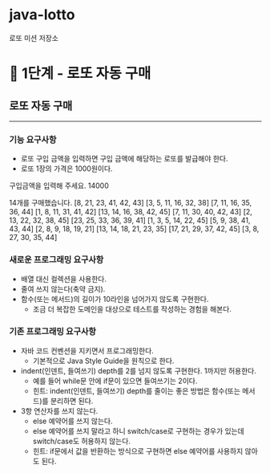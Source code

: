 # java-lotto

로또 미션 저장소

# 🚀 1단계 - 로또 자동 구매
## 로또 자동 구매
________________
### 기능 요구사항
* 로또 구입 금액을 입력하면 구입 금액에 해당하는 로또를 발급해야 한다.
* 로또 1장의 가격은 1000원이다.

구입금액을 입력해 주세요.
  14000

14개를 구매했습니다.
[8, 21, 23, 41, 42, 43]
[3, 5, 11, 16, 32, 38]
[7, 11, 16, 35, 36, 44]
[1, 8, 11, 31, 41, 42]
[13, 14, 16, 38, 42, 45]
[7, 11, 30, 40, 42, 43]
[2, 13, 22, 32, 38, 45]
[23, 25, 33, 36, 39, 41]
[1, 3, 5, 14, 22, 45]
[5, 9, 38, 41, 43, 44]
[2, 8, 9, 18, 19, 21]
[13, 14, 18, 21, 23, 35]
[17, 21, 29, 37, 42, 45]
[3, 8, 27, 30, 35, 44]

### 새로운 프로그래밍 요구사항
* 배열 대신 컬렉션을 사용한다.
* 줄여 쓰지 않는다(축약 금지).
* 함수(또는 메서드)의 길이가 10라인을 넘어가지 않도록 구현한다.
    * 조금 더 복잡한 도메인을 대상으로 테스트를 작성하는 경험을 해본다.
### 기존 프로그래밍 요구사항
* 자바 코드 컨벤션을 지키면서 프로그래밍한다.
  * 기본적으로 Java Style Guide을 원칙으로 한다.
* indent(인덴트, 들여쓰기) depth를 2를 넘지 않도록 구현한다. 1까지만 허용한다.
  * 예를 들어 while문 안에 if문이 있으면 들여쓰기는 2이다.
  * 힌트: indent(인덴트, 들여쓰기) depth를 줄이는 좋은 방법은 함수(또는 메서드)를 분리하면 된다.
* 3항 연산자를 쓰지 않는다. 
  * else 예약어를 쓰지 않는다.
  * else 예약어를 쓰지 말라고 하니 switch/case로 구현하는 경우가 있는데 switch/case도 허용하지 않는다.
  * 힌트: if문에서 값을 반환하는 방식으로 구현하면 else 예약어를 사용하지 않아도 된다.
